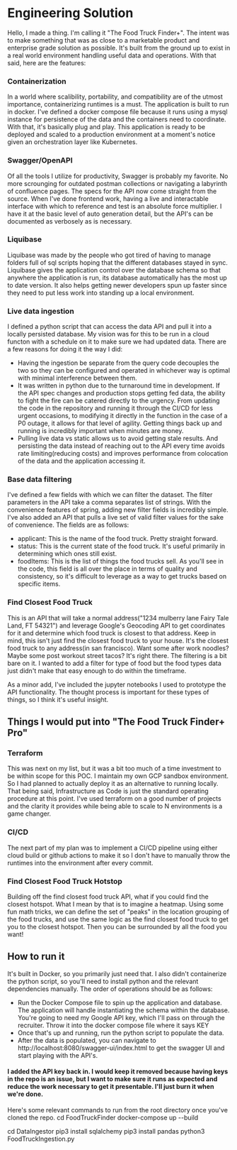 # Engineering Solution
Hello, I made a thing. I'm calling it "The Food Truck Finder+". The intent was to make something that was as close to a marketable product and enterprise grade solution as possible. It's built from the ground up to exist in a real world environment handling useful data and operations. With that said, here are the features:

### Containerization
In a world where scalibility, portability, and compatibility are of the utmost importance, containerizing runtimes is a must. The application is built to run in docker. I've defined a docker compose file because it runs using a mysql instance for persistence of the data and the containers need to coordinate. With that, it's basically plug and play. This application is ready to be deployed and scaled to a production environment at a moment's notice given an orchestration layer like Kubernetes.

### Swagger/OpenAPI
Of all the tools I utilize for productivity, Swagger is probably my favorite. No more scrounging for outdated postman collections or navigating a labyrinth of confluence pages. The specs for the API now come straight from the source. When I've done frontend work, having a live and interactable interface with which to reference and test is an absolute force multiplier. I have it at the basic level of auto generation detail, but the API's can be documented as verbosely as is necessary.

### Liquibase
Liquibase was made by the people who got tired of having to manage folders full of sql scripts hoping that the different databases stayed in sync. Liquibase gives the application control over the database schema so that anywhere the application is run, its database automatically has the most up to date version. It also helps getting newer developers spun up faster since they need to put less work into standing up a local environment. 

### Live data ingestion
I defined a python script that can access the data API and pull it into a locally persisted database. My vision was for this to be run in a cloud functon with a schedule on it to make sure we had updated data. There are a few reasons for doing it the way I did:
  * Having the ingestion be separate from the query code decouples the two so they can be configured and operated in whichever way is optimal with minimal interference between them.
  * It was written in python due to the turnaround time in development. If the API spec changes and production stops getting fed data, the ability to fight the fire can be catered directly to the urgency. From updating the code in the repository and running it through the CI/CD for less urgent occasions, to modifying it directly in the function in the case of a P0 outage, it allows for that level of agility. Getting things back up and running is incredibly important when minutes are money.
  * Pulling live data vs static allows us to avoid getting stale results. And persisting the data instead of reaching out to the API every time avoids rate limiting(reducing costs) and improves performance from colocation of the data and the application accessing it. 

### Base data filtering
I've defined a few fields with which we can filter the dataset. The filter parameters in the API take a comma separates list of strings. With the convenience features of spring, adding new filter fields is incredibly simple. I've also added an API that pulls a live set of valid filter values for the sake of convenience. The fields are as follows:
  * applicant: This is the name of the food truck. Pretty straight forward.
  * status: This is the current state of the food truck. It's useful primarily in determining which ones still exist.
  * foodItems: This is the list of things the food trucks sell. As you'll see in the code, this field is all over the place in terms of quality and consistency, so it's difficult to leverage as a way to get trucks based on specific items.

### Find Closest Food Truck
This is an API that will take a normal address("1234 mulberry lane Fairy Tale Land, FT 54321") and leverage Google's Geocoding API to get coordinates for it and determine which food truck is closest to that address. Keep in mind, this isn't just find the closest food truck to your house. It's the closest food truck to any address(in san francisco). Want some after work noodles? Maybe some post workout street tacos? It's right there. The filtering is a bit bare on it. I wanted to add a filter for type of food but the food types data just didn't make that easy enough to do within the timeframe. 

As a minor add, I've included the jupyter notebooks I used to prototype the API functionality. The thought process is important for these types of things, so I think it's useful insight.

## Things I would put into "The Food Truck Finder+ Pro"

### Terraform
This was next on my list, but it was a bit too much of a time investment to be within scope for this POC. I maintain my own GCP sandbox environment. So I had planned to actually deploy it as an alternative to running locally. That being said, Infrastructure as Code is just the standard operating procedure at this point. I've used terraform on a good number of projects and the clarity it provides while being able to scale to N environments is a game changer. 

### CI/CD
The next part of my plan was to implement a CI/CD pipeline using either cloud build or github actions to make it so I don't have to manually throw the runtimes into the environment after every commit. 

### Find Closest Food Truck Hotstop
Building off the find closest food truck API, what if you could find the closest hotspot. What I mean  by that is to imagine a heatmap. Using some fun math tricks, we can define the set of "peaks" in the location grouping of the food trucks, and use the same logic as the find closest food truck to get you to the closest hotspot. Then you can be surrounded by all the food you want!

## How to run it
It's built in Docker, so you primarily just need that. I also didn't containerize the python script, so you'll need to install python and the relevant dependencies manually.
The order of operations should be as follows:
  * Run the Docker Compose file to spin up the application and database. The application will handle instantiating the schema within the database. You're going to need my Google API key, which I'll pass on through the recruiter. Throw it into the docker compose file where it says KEY
  * Once that's up and running, run the python script to populate the data.
  * After the data is populated, you can navigate to http://localhost:8080/swagger-ui/index.html to get the swagger UI and start playing with the API's.

#### I added the API key back in. I would keep it removed because having keys in the repo is an issue, but I want to make sure it runs as expected and reduce the work necessary to get it presentable. I'll just burn it when we're done. 


Here's some relevant commands to run from the root directory once you've cloned the repo. 
cd FoodTruckFinder
docker-compose up --build

cd DataIngestor
pip3 install sqlalchemy
pip3 install pandas
python3 FoodTruckIngestion.py
